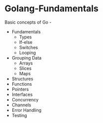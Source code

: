 # Golang-Fundamentals

Basic concepts of Go -
- Fundamentals
    - Types
    - If-else
    - Switches
    - Looping
- Grouping Data
    - Arrays
    - Slices
    - Maps
- Structures
- Functions
- Pointers
- Interfaces
- Concurrency
- Channels
- Error Handling
- Testing
